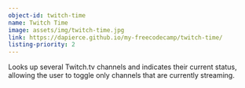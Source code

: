 ```yaml
---
object-id: twitch-time
name: Twitch Time
image: assets/img/twitch-time.jpg
link: https://dapierce.github.io/my-freecodecamp/twitch-time/
listing-priority: 2
---
```


Looks up several Twitch.tv channels and indicates their current status, allowing the user to toggle only channels that are currently streaming.
